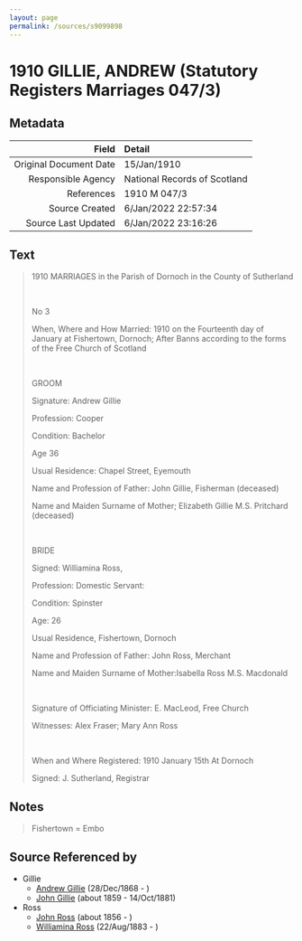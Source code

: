 ```yaml
---
layout: page
permalink: /sources/s9099898
---
```


# 1910 GILLIE, ANDREW (Statutory Registers Marriages 047/3)

## Metadata

Field | Detail
---:|:---
Original Document Date | 15/Jan/1910
Responsible Agency | National Records of Scotland
References | 1910 M 047/3
Source Created | 6/Jan/2022 22:57:34
Source Last Updated | 6/Jan/2022 23:16:26

## Text

> 1910 MARRIAGES in the Parish of Dornoch in the County of Sutherland
>
> <br/>
>
> No 3
>
> When, Where and How Married: 1910 on the Fourteenth day of January at Fishertown, Dornoch; After Banns according to the forms of the Free Church of Scotland
>
> <br/>
>
> GROOM
>
> Signature: Andrew Gillie
>
> Profession: Cooper
>
> Condition: Bachelor
>
> Age 36
>
> Usual Residence: Chapel Street, Eyemouth
>
> Name and Profession of Father: John Gillie, Fisherman (deceased)
>
> Name and Maiden Surname of Mother; Elizabeth Gillie M.S. Pritchard (deceased)
>
> <br/>
>
> BRIDE
>
> Signed: Williamina Ross,
>
> Profession: Domestic Servant:
>
> Condition: Spinster
>
> Age: 26
>
> Usual Residence, Fishertown, Dornoch
>
> Name and Profession of Father: John Ross, Merchant
>
> Name and Maiden Surname of Mother:Isabella Ross M.S. Macdonald
>
> <br/>
>
> Signature of Officiating Minister: E. MacLeod, Free Church
>
> Witnesses: Alex Fraser; Mary Ann Ross
>
> <br/>
>
> When and Where Registered: 1910 January 15th At Dornoch
>
> Signed: J. Sutherland, Registrar
>

## Notes

> Fishertown = Embo
>


## Source Referenced by

* Gillie
  * [Andrew Gillie](../people/@60068056@-andrew-gillie-b1868-12-28-d.md) (28/Dec/1868 - )
  * [John Gillie](../people/@49104732@-john-gillie-b1859-d1881-10-14.md) (about 1859 - 14/Oct/1881)
* Ross
  * [John Ross](../people/@81395704@-john-ross-b1856-d.md) (about 1856 - )
  * [Williamina Ross](../people/@86024374@-williamina-ross-b1883-8-22-d.md) (22/Aug/1883 - )
